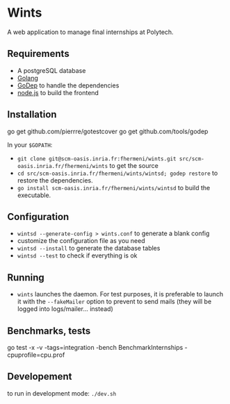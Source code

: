 # Wints

A web application to manage final internships at Polytech.

## Requirements

- A postgreSQL database
- [Golang](https://golang.org/)
- [GoDep](https://github.com/tools/godep) to handle the dependencies
- [node.js](nodejs.org) to build the frontend

## Installation

go get github.com/pierrre/gotestcover
go get github.com/tools/godep
	
In your `$GOPATH`:

- `git clone git@scm-oasis.inria.fr:fhermeni/wints.git src/scm-oasis.inria.fr/fhermeni/wints` to get the source
- `cd src/scm-oasis.inria.fr/fhermeni/wints/wintsd; godep restore` to restore the dependencies.
- `go install scm-oasis.inria.fr/fhermeni/wints/wintsd` to build the executable.

## Configuration
- `wintsd --generate-config > wints.conf` to generate a blank config
- customize the configuration file as you need 
- `wintsd --install` to generate the database tables
- `wintsd --test` to check if everything is ok

## Running
- `wints` launches the daemon. For test purposes, it is preferable to launch it with the `--fakeMailer` option to prevent to send mails (they will be logged into logs/mailer... instead)

## Benchmarks, tests

go test -x -v -tags=integration -bench BenchmarkInternships -cpuprofile=cpu.prof


## Developement

to run in development mode: `./dev.sh`